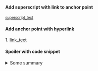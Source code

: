 #### Add superscript with link to anchor point
<sup>[superscript_text](#anchor_point_name)</sup>

#### Add anchor point with hyperlink
<a name="anchor_point_name">1.</a> [link_text](url)

#### Spoiler with code snippet
<details><summary>Some summary</summary>

```json
{
  name: "mark",
  food: "cheese"
}
```
</details>
